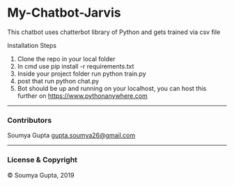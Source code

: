 # My-Chatbot-Jarvis

This chatbot uses chatterbot library of Python and gets trained via csv file

Installation Steps

 1. Clone the repo in your local folder
 2. In cmd use pip install -r requirements.txt
 3. Inside your project folder run python train.py
 4. post that run python chat.py
 5. Bot should be up and running on your localhost, you can host this further on https://www.pythonanywhere.com
 
 ---
 ### Contributors
 Soumya Gupta <gupta.soumya26@gmail.com>

---
### License & Copyright
© Soumya Gupta, 2019



